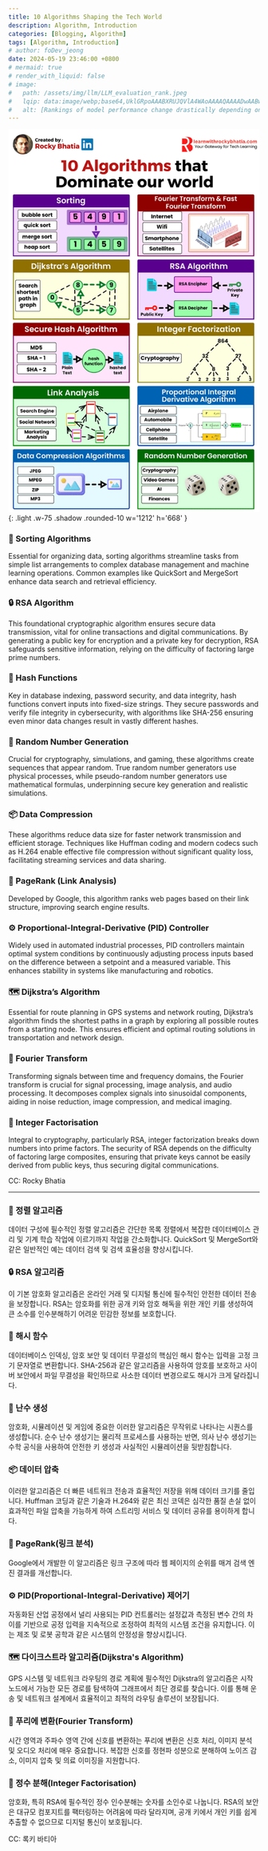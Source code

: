 ```yaml
---
title: 10 Algorithms Shaping the Tech World
description: Algorithm, Introduction
categories: [Blogging, Algorithm]
tags: [Algorithm, Introduction]
# author: foDev_jeong
date: 2024-05-19 23:46:00 +0800
# mermaid: true
# render_with_liquid: false
# image:
#   path: /assets/img/llm/LLM_evaluation_rank.jpeg
#   lqip: data:image/webp;base64,UklGRpoAAABXRUJQVlA4WAoAAAAQAAAADwAABwAAQUxQSDIAAAARL0AmbZurmr57yyIiqE8oiG0bejIYEQTgqiDA9vqnsUSI6H+oAERp2HZ65qP/VIAWAFZQOCBCAAAA8AEAnQEqEAAIAAVAfCWkAALp8sF8rgRgAP7o9FDvMCkMde9PK7euH5M1m6VWoDXf2FkP3BqV0ZYbO6NA/VFIAAAA
#   alt: [Rankings of model performance change drastically depending on which LLM is used as the judge on KILT-NQ]
---
```


![ 10 Algorithms Shaping ](/assets/img/blog/Algorithms_top_10.gif){: .light .w-75 .shadow .rounded-10 w='1212' h='668' }

### 🌟 Sorting Algorithms
Essential for organizing data, sorting algorithms streamline tasks from simple list arrangements to complex database management and machine learning operations. Common examples like QuickSort and MergeSort enhance data search and retrieval efficiency.

### 🔒 RSA Algorithm
This foundational cryptographic algorithm ensures secure data transmission, vital for online transactions and digital communications. By generating a public key for encryption and a private key for decryption, RSA safeguards sensitive information, relying on the difficulty of factoring large prime numbers.

### 🔑 Hash Functions
Key in database indexing, password security, and data integrity, hash functions convert inputs into fixed-size strings. They secure passwords and verify file integrity in cybersecurity, with algorithms like SHA-256 ensuring even minor data changes result in vastly different hashes.

### 🎲 Random Number Generation
Crucial for cryptography, simulations, and gaming, these algorithms create sequences that appear random. True random number generators use physical processes, while pseudo-random number generators use mathematical formulas, underpinning secure key generation and realistic simulations.

### 📦 Data Compression
These algorithms reduce data size for faster network transmission and efficient storage. Techniques like Huffman coding and modern codecs such as H.264 enable effective file compression without significant quality loss, facilitating streaming services and data sharing.

### 🔗 PageRank (Link Analysis)
Developed by Google, this algorithm ranks web pages based on their link structure, improving search engine results.

### ⚙️ Proportional-Integral-Derivative (PID) Controller
 Widely used in automated industrial processes, PID controllers maintain optimal system conditions by continuously adjusting process inputs based on the difference between a setpoint and a measured variable. This enhances stability in systems like manufacturing and robotics.

### 🗺️ Dijkstra’s Algorithm
Essential for route planning in GPS systems and network routing, Dijkstra’s algorithm finds the shortest paths in a graph by exploring all possible routes from a starting node. This ensures efficient and optimal routing solutions in transportation and network design.

### 🎼 Fourier Transform
Transforming signals between time and frequency domains, the Fourier transform is crucial for signal processing, image analysis, and audio processing. It decomposes complex signals into sinusoidal components, aiding in noise reduction, image compression, and medical imaging.

### 🔢 Integer Factorisation
Integral to cryptography, particularly RSA, integer factorization breaks down numbers into prime factors. The security of RSA depends on the difficulty of factoring large composites, ensuring that private keys cannot be easily derived from public keys, thus securing digital communications.

CC: Rocky Bhatia

* * *


### 🌟 정렬 알고리즘
데이터 구성에 필수적인 정렬 알고리즘은 간단한 목록 정렬에서 복잡한 데이터베이스 관리 및 기계 학습 작업에 이르기까지 작업을 간소화합니다. QuickSort 및 MergeSort와 같은 일반적인 예는 데이터 검색 및 검색 효율성을 향상시킵니다.

### 🔒 RSA 알고리즘
이 기본 암호화 알고리즘은 온라인 거래 및 디지털 통신에 필수적인 안전한 데이터 전송을 보장합니다. RSA는 암호화를 위한 공개 키와 암호 해독을 위한 개인 키를 생성하여 큰 소수를 인수분해하기 어려운 민감한 정보를 보호합니다.

### 🔑 해시 함수
데이터베이스 인덱싱, 암호 보안 및 데이터 무결성의 핵심인 해시 함수는 입력을 고정 크기 문자열로 변환합니다. SHA-256과 같은 알고리즘을 사용하여 암호를 보호하고 사이버 보안에서 파일 무결성을 확인하므로 사소한 데이터 변경으로도 해시가 크게 달라집니다.

### 🎲 난수 생성
암호화, 시뮬레이션 및 게임에 중요한 이러한 알고리즘은 무작위로 나타나는 시퀀스를 생성합니다. 순수 난수 생성기는 물리적 프로세스를 사용하는 반면, 의사 난수 생성기는 수학 공식을 사용하여 안전한 키 생성과 사실적인 시뮬레이션을 뒷받침합니다.

### 📦 데이터 압축
이러한 알고리즘은 더 빠른 네트워크 전송과 효율적인 저장을 위해 데이터 크기를 줄입니다. Huffman 코딩과 같은 기술과 H.264와 같은 최신 코덱은 심각한 품질 손실 없이 효과적인 파일 압축을 가능하게 하여 스트리밍 서비스 및 데이터 공유를 용이하게 합니다.

### 🔗 PageRank(링크 분석)
Google에서 개발한 이 알고리즘은 링크 구조에 따라 웹 페이지의 순위를 매겨 검색 엔진 결과를 개선합니다.

### ⚙️ PID(Proportional-Integral-Derivative) 제어기
 자동화된 산업 공정에서 널리 사용되는 PID 컨트롤러는 설정값과 측정된 변수 간의 차이를 기반으로 공정 입력을 지속적으로 조정하여 최적의 시스템 조건을 유지합니다. 이는 제조 및 로봇 공학과 같은 시스템의 안정성을 향상시킵니다.

### 🗺️ 다이크스트라 알고리즘(Dijkstra's Algorithm)
GPS 시스템 및 네트워크 라우팅의 경로 계획에 필수적인 Dijkstra의 알고리즘은 시작 노드에서 가능한 모든 경로를 탐색하여 그래프에서 최단 경로를 찾습니다. 이를 통해 운송 및 네트워크 설계에서 효율적이고 최적의 라우팅 솔루션이 보장됩니다.

### 🎼 푸리에 변환(Fourier Transform)
시간 영역과 주파수 영역 간에 신호를 변환하는 푸리에 변환은 신호 처리, 이미지 분석 및 오디오 처리에 매우 중요합니다. 복잡한 신호를 정현파 성분으로 분해하여 노이즈 감소, 이미지 압축 및 의료 이미징을 지원합니다.

### 🔢 정수 분해(Integer Factorisation)
암호화, 특히 RSA에 필수적인 정수 인수분해는 숫자를 소인수로 나눕니다. RSA의 보안은 대규모 컴포지트를 팩터링하는 어려움에 따라 달라지며, 공개 키에서 개인 키를 쉽게 추출할 수 없으므로 디지털 통신이 보호됩니다.

CC: 록키 바티아